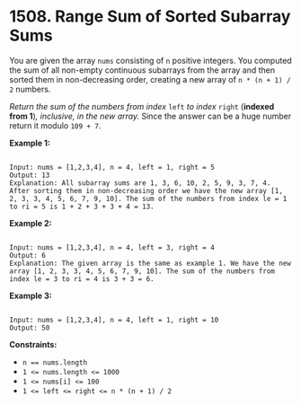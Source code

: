 # 1508. Range Sum of Sorted Subarray Sums

You are given the array `nums` consisting of `n` positive integers. You computed the sum of all non-empty continuous subarrays from the array and then sorted them in non-decreasing order, creating a new array of `n * (n + 1) / 2` numbers.

*Return the sum of the numbers from index* `left` *to index* `right` (**indexed from 1**)*, inclusive, in the new array.* Since the answer can be a huge number return it modulo `109 + 7`.

**Example 1:**

```

Input: nums = [1,2,3,4], n = 4, left = 1, right = 5
Output: 13 
Explanation: All subarray sums are 1, 3, 6, 10, 2, 5, 9, 3, 7, 4. After sorting them in non-decreasing order we have the new array [1, 2, 3, 3, 4, 5, 6, 7, 9, 10]. The sum of the numbers from index le = 1 to ri = 5 is 1 + 2 + 3 + 3 + 4 = 13. 

```

**Example 2:**

```

Input: nums = [1,2,3,4], n = 4, left = 3, right = 4
Output: 6
Explanation: The given array is the same as example 1. We have the new array [1, 2, 3, 3, 4, 5, 6, 7, 9, 10]. The sum of the numbers from index le = 3 to ri = 4 is 3 + 3 = 6.

```

**Example 3:**

```

Input: nums = [1,2,3,4], n = 4, left = 1, right = 10
Output: 50

```

**Constraints:**

* `n == nums.length`
* `1 <= nums.length <= 1000`
* `1 <= nums[i] <= 100`
* `1 <= left <= right <= n * (n + 1) / 2`